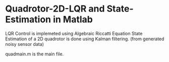 # Quadrotor-2D-LQR and State-Estimation in Matlab
LQR Control is implemeted using Algebraic Riccatti Equation
State Estimation of a 2D quadrotor is done using Kalman filtering. (from generated noisy sensor data)

quadmain.m is the main file.
